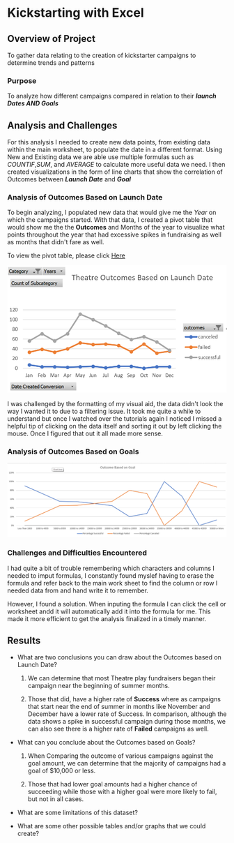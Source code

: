 # Kickstarting with Excel

## Overview of Project

To gather data relating to the creation of kickstarter campaigns to determine trends and patterns 

### Purpose

To analyze how different campaigns compared in relation to their ***launch Dates AND Goals*** 

## Analysis and Challenges

For this analysis I needed to create new data points, from existing data within the main worksheet, to populate the date in a different format. Using New and Existing data we are able use multiple formulas such as _COUNTIF_,_SUM_, and _AVERAGE_ to calculate more useful data we need. I then created visualizations in the form of line charts that show the correlation of Outcomes between ***Launch Date*** and ***Goal***

### Analysis of Outcomes Based on Launch Date

To begin analyzing, I populated new data that would give me the _Year_ on which the campaigns started. With that data, I created a pivot table that would show me the  the **Outcomes** and Months of the year to visualize what points throughout the year that had excessive spikes in fundraising as well as months that didn't fare as well. 

To view the pivot table, please click [Here](https://github.com/JGarza4903/Kickstarter-Analysis/blob/main/Kickstarter%20Challenge/Resources/Outcome_vs_Goal.png)

![Outcome vs Launch Date](https://github.com/JGarza4903/Kickstarter-Analysis/blob/main/Kickstarter%20Challenge/Resources/Theatre_Outcomes_vs_Launch.png)

I was challenged by the formatting of my visual aid, the data didn't look the way I wanted it to due to a filtering issue. It took me quite a while to understand but once I watched over the tutorials again I noticed I missed a helpful tip of clicking on the data itself and sorting it out by left clicking the mouse. Once I figured that out it all made more sense.

### Analysis of Outcomes Based on Goals



![Outcome vs Goal](https://github.com/JGarza4903/Kickstarter-Analysis/blob/main/Kickstarter%20Challenge/Resources/Outcome_vs_Goal.png)  

### Challenges and Difficulties Encountered

I had quite a bit of trouble remembering which characters and columns I needed to imput formulas, I constantly found myslef having to erase the formula and refer back to the main work sheet to find the column or row I needed data from and hand write it to remember.

However, I found a solution. When inputing the formula I can click the cell or worksheet andd it will automatically add it into the formula for me. This made it more efficient to get the analysis finalized in a timely manner.

## Results

- What are two conclusions you can draw about the Outcomes based on Launch Date?

  1. We can determine that most Theatre play fundraisers began their campaign near the beginning of summer months.  
  
  2. Those that did, have a higher rate of **Success** where as campaigns that start near the end of summer in months like November and December have a lower rate of Success. In comparison, although the data shows a spike in successful campaign during those months, we can also see there is a higher rate of **Failed** campaigns as well. 

- What can you conclude about the Outcomes based on Goals? 

  1. When Comparing the outcome of various campaigns against the goal amount, we can determine that the majority of campaigns had a goal of $10,000 or less. 
  
  2. Those that had lower goal amounts had a higher chance of succeeding while those with a higher goal were more likely to fail, but not in all cases.

- What are some limitations of this dataset?

- What are some other possible tables and/or graphs that we could create?
